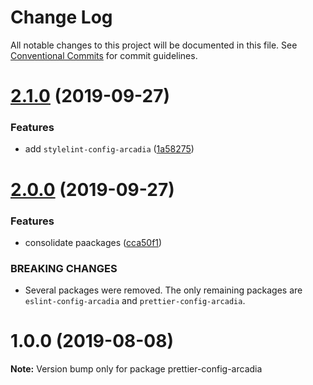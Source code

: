 # Change Log

All notable changes to this project will be documented in this file.
See [Conventional Commits](https://conventionalcommits.org) for commit guidelines.

# [2.1.0](https://github.com/salesmessage/javascript/compare/prettier-config-arcadia@2.0.0...prettier-config-arcadia@2.1.0) (2019-09-27)


### Features

* add `stylelint-config-arcadia` ([1a58275](https://github.com/salesmessage/javascript/commit/1a58275))





# [2.0.0](https://github.com/salesmessage/javascript/compare/prettier-config-arcadia@1.0.0...prettier-config-arcadia@2.0.0) (2019-09-27)


### Features

* consolidate paackages ([cca50f1](https://github.com/salesmessage/javascript/commit/cca50f1))


### BREAKING CHANGES

* Several packages were removed. The only remaining packages are `eslint-config-arcadia` and `prettier-config-arcadia`.





# 1.0.0 (2019-08-08)

**Note:** Version bump only for package prettier-config-arcadia
